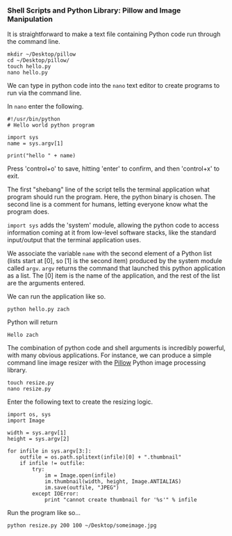 ### Shell Scripts and Python Library: Pillow and Image Manipulation

It is straightforward to make a text file containing Python code run through the command line.

```
mkdir ~/Desktop/pillow
cd ~/Desktop/pillow/
touch hello.py
nano hello.py
```

We can type in python code into the `nano` text editor to create programs to run via the command line.

In `nano` enter the following.

```
#!/usr/bin/python
# Hello world python program

import sys
name = sys.argv[1]

print("hello " + name)
```
Press 'control+o' to save, hitting 'enter' to confirm, and then 'control+x' to exit.

The first "shebang" line of the script tells the terminal application what program should run the program. Here, the python binary is chosen. The second line is a comment for humans, letting everyone know what the program does.

`import sys` adds the 'system' module, allowing the python code to access information coming at it from low-level software stacks, like the standard input/output that the terminal application uses.

We associate the variable `name` with the second element of a Python list (lists start at [0], so [1] is the second item) produced by the system module called `argv`. `argv` returns the command that launched this python application as a list. The [0] item is the name of the application, and the rest of the list are the arguments entered.

We can run the application like so.

```
python hello.py zach
```

Python will return

```
Hello zach
```

The combination of python code and shell arguments is incredibly powerful, with many obvious applications. For instance, we can produce a simple command line image resizer with the [Pillow](https://python-pillow.org) Python image processing library.

```
touch resize.py
nano resize.py
```

Enter the following text to create the resizing logic.

```
import os, sys
import Image

width = sys.argv[1]
height = sys.argv[2]

for infile in sys.argv[3:]:
    outfile = os.path.splitext(infile)[0] + ".thumbnail"
    if infile != outfile:
        try:
            im = Image.open(infile)
            im.thumbnail(width, height, Image.ANTIALIAS)
            im.save(outfile, "JPEG")
        except IOError:
            print "cannot create thumbnail for '%s'" % infile
```

Run the program like so...

```
python resize.py 200 100 ~/Desktop/someimage.jpg
```
